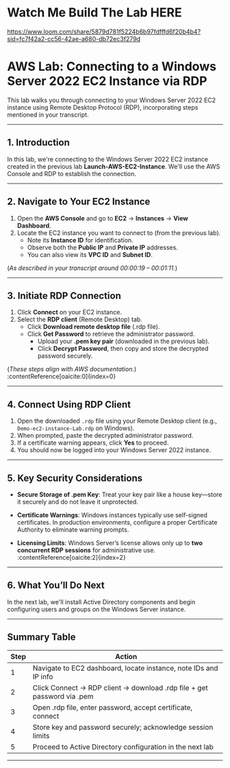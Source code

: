 
# Watch Me Build The Lab HERE
https://www.loom.com/share/5879d781f5224b6b97fdfffd6f20b4b4?sid=fc7f42a2-cc56-42ae-a680-db72ec3f279d

# AWS Lab: Connecting to a Windows Server 2022 EC2 Instance via RDP

This lab walks you through connecting to your Windows Server 2022 EC2 instance using Remote Desktop Protocol (RDP), incorporating steps mentioned in your transcript.

---

## 1. Introduction  
In this lab, we're connecting to the Windows Server 2022 EC2 instance created in the previous lab **Launch-AWS-EC2-Instance**. We'll use the AWS Console and RDP to establish the connection.

---

## 2. Navigate to Your EC2 Instance  
1. Open the **AWS Console** and go to **EC2** → **Instances** → **View Dashboard**.  
2. Locate the EC2 instance you want to connect to (from the previous lab).  
   - Note its **Instance ID** for identification.  
   - Observe both the **Public IP** and **Private IP** addresses.  
   - You can also view its **VPC ID** and **Subnet ID**.  

(*As described in your transcript around 00:00:19 – 00:01:11.*)

---

## 3. Initiate RDP Connection  
1. Click **Connect** on your EC2 instance.  
2. Select the **RDP client** (Remote Desktop) tab.  
   - Click **Download remote desktop file** (.rdp file).  
   - Click **Get Password** to retrieve the administrator password.  
     - Upload your **.pem key pair** (downloaded in the previous lab).  
     - Click **Decrypt Password**, then copy and store the decrypted password securely.  

(*These steps align with AWS documentation.*)  
:contentReference[oaicite:0]{index=0}

---

## 4. Connect Using RDP Client  
1. Open the downloaded `.rdp` file using your Remote Desktop client (e.g., `Demo-ec2-instance-Lab.rdp` on Windows).  
2. When prompted, paste the decrypted administrator password.  
3. If a certificate warning appears, click **Yes** to proceed.  
4. You should now be logged into your Windows Server 2022 instance.  

---

## 5. Key Security Considerations  
- **Secure Storage of .pem Key**: Treat your key pair like a house key—store it securely and do not leave it unprotected.  
   
- **Certificate Warnings**: Windows instances typically use self-signed certificates. In production environments, configure a proper Certificate Authority to eliminate warning prompts.  
  
- **Licensing Limits**: Windows Server’s license allows only up to **two concurrent RDP sessions** for administrative use.  
  :contentReference[oaicite:2]{index=2}

---

## 6. What You’ll Do Next  
In the next lab, we'll install Active Directory components and begin configuring users and groups on the Windows Server instance.

---

##  Summary Table

| Step | Action |
|------|--------|
| 1 | Navigate to EC2 dashboard, locate instance, note IDs and IP info |
| 2 | Click Connect → RDP client → download .rdp file + get password via .pem |
| 3 | Open .rdp file, enter password, accept certificate, connect |
| 4 | Store key and password securely; acknowledge session limits |
| 5 | Proceed to Active Directory configuration in the next lab |

---


